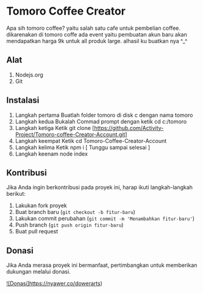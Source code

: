 # Tomoro Coffee Creator

Apa sih tomoro coffee? yaitu salah satu cafe untuk pembelian coffee. dikarenakan di tomoro coffe ada event yaitu pembuatan akun baru akan mendapatkan harga 9k untuk all produk large. alhasil ku buatkan nya ^_^

## Alat


1. Nodejs.org
2. Git

## Instalasi

1. Langkah pertama
   Buatlah folder tomoro di disk c dengan nama tomoro
2. Langkah kedua
   Bukalah Commad prompt dengan ketik cd c:/tomoro
3. Langkah ketiga
   Ketik git clone [https://github.com/Activity-Project/Tomoro-coffee-Creator-Account.git]
4. Langkah keempat
   Ketik cd Tomoro-Coffee-Creator-Account
5. Langkah kelima
   Ketik npm i [ Tunggu sampai selesai ]
6. Langkah keenam
   node index


## Kontribusi

Jika Anda ingin berkontribusi pada proyek ini, harap ikuti langkah-langkah berikut:

1. Lakukan fork proyek
2. Buat branch baru (`git checkout -b fitur-baru`)
3. Lakukan commit perubahan (`git commit -m 'Menambahkan fitur-baru'`)
4. Push branch (`git push origin fitur-baru`)
5. Buat pull request


## Donasi

Jika Anda merasa proyek ini bermanfaat, pertimbangkan untuk memberikan dukungan melalui donasi.

[![Donasi]](https://nyawer.co/dowerarts)https://nyawer.co/dowerarts)


